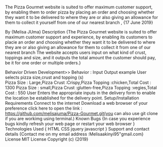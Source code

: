 The Pizza Gourmet website is suited to offer maximum customer support, by enabling them to order pizza by placing an order and choosing whether they want it to be delivered to where they are or also giving an allowance for them to collect it yourself from one of our nearest branch , {17 June 2019}

By {Melisa JUma}
Description
{The Pizza Gourmet website is suited to offer maximum customer support and experience, by enabling its customers to placie an order and choosing whether they want it to be delivered to where they are or also giving an allowance for them to collect it  from one of our nearest branch
The website accepts users input on what kind of crust, toppings and size, and it outputs the total amount the customer should pay, be it for one order or multiple orders.}


Behavior Driven Development>>
Behavior :	Input	Output example
User selects pizza size,crust and topping (s)	
Pizza Size : Large,Pizza Crust :Crispy,Pizza Topping :chicken,Total Cost : 1300
Pizza Size : small,Pizza Crust :glutten-free,Pizza Topping :vegies,Total Cost : 550
User Enters the appropriate inputs in the delivery form	to enable the location be established for the delivery point.
Setup/Installation Requirements
Connect to the internet
Download a web browser of your preference
click here to open the link : https://github.com/melisajuma/Pizza-Gourmet.git(you can also use git clone if you are workimg using terminal.)
Known Bugs
{In case you experience bugs kindly refresh your web page or restart your web browser }
Technologies Used
{ HTML  CSS  jquery  javascript }
Support and contact details
{Contact me on my email address :Melisaakinyi95"gmail.com}
License
MIT License Copyright (c) {2019}